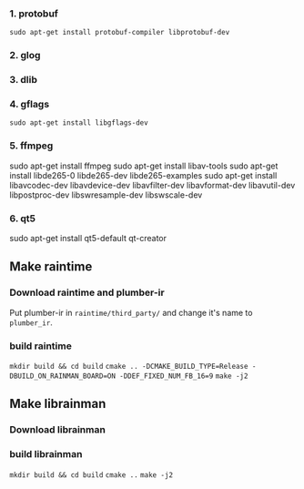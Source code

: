 


### 1. protobuf

`sudo apt-get install protobuf-compiler libprotobuf-dev`

### 2. glog


### 3. dlib


### 4. gflags
`sudo apt-get install libgflags-dev`

### 5. ffmpeg
sudo apt-get install ffmpeg
sudo apt-get install libav-tools
sudo apt-get install libde265-0 libde265-dev libde265-examples
sudo apt-get install libavcodec-dev libavdevice-dev libavfilter-dev libavformat-dev libavutil-dev libpostproc-dev libswresample-dev libswscale-dev

### 6. qt5
sudo apt-get install qt5-default qt-creator



## Make raintime

### Download raintime and plumber-ir

Put plumber-ir in `raintime/third_party/`
and change it's name to `plumber_ir`.

### build raintime

`mkdir build && cd build`
`cmake .. -DCMAKE_BUILD_TYPE=Release -DBUILD_ON_RAINMAN_BOARD=ON -DDEF_FIXED_NUM_FB_16=9`
`make -j2`


## Make librainman

### Download librainman

### build librainman

`mkdir build && cd build`
`cmake ..`
`make -j2`


##  
